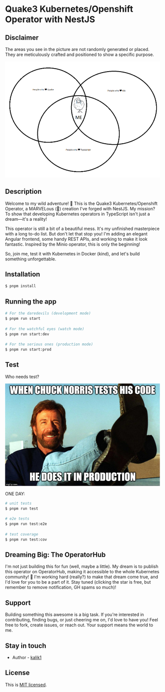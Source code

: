 
# Quake3 Kubernetes/Openshift Operator with NestJS

## Disclaimer
The areas you see in the picture are not randomly generated or placed. They are meticulously crafted and positioned to show a specific purpose.

![me.png](docs%2Fme.png)
## Description
Welcome to my wild adventure! 🚀 This is the Quake3 Kubernetes/Openshift Operator, a MARVELous (🤣) creation I've forged with NestJS. My mission? To show that developing Kubernetes operators in TypeScript isn't just a dream—it's a reality!

This operator is still a bit of a beautiful mess. It's my unfinished masterpiece with a long to-do list. But don't let that stop you! I'm adding an elegant Angular frontend, some handy REST APIs, and working to make it look fantastic. Inspired by the Minio operator, this is only the beginning!

So, join me, test it with Kubernetes in Docker (kind), and let's build something unforgettable.
## Installation

```bash
$ pnpm install
```

## Running the app

```bash
# For the daredevils (development mode)
$ pnpm run start

# For the watchful eyes (watch mode)
$ pnpm run start:dev

# For the serious ones (production mode)
$ pnpm run start:prod
```

## Test

Who needs test? 

![tests.jpg](docs%2Ftests.jpg)

ONE DAY: 

```bash
# unit tests
$ pnpm run test

# e2e tests
$ pnpm run test:e2e

# test coverage
$ pnpm run test:cov
```
## Dreaming Big: The OperatorHub

I'm not just building this for fun (well, maybe a little). My dream is to publish this operator on OperatorHub, making it accessible to the whole Kubernetes community! 🎉 I'm working hard (really?) to make that dream come true, and I'd love for you to be a part of it. Stay tuned (clicking the star is free, but remember to remove notification, GH spams so much)!

## Support

Building something this awesome is a big task. If you're interested in contributing, finding bugs, or just cheering me on, I'd love to have you! Feel free to fork, create issues, or reach out. Your support means the world to me.
## Stay in touch

- Author - [kalik1](https://github.com/kalik1)

## License

This is [MIT licensed](LICENSE).
